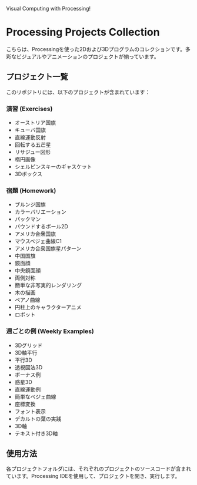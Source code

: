 Visual Computing with Processing!
# Processing Projects Collection

こちらは、Processingを使った2Dおよび3Dプログラムのコレクションです。多彩なビジュアルやアニメーションのプロジェクトが揃っています。

## プロジェクト一覧

このリポジトリには、以下のプロジェクトが含まれています：

### 演習 (Exercises)
- オーストリア国旗
- キューバ国旗
- 直線運動反射
- 回転する五芒星
- リサジュー図形
- 楕円画像
- シェルピンスキーのギャスケット
- 3Dボックス

### 宿題 (Homework)
- ブルンジ国旗
- カラーバリエーション
- パックマン
- バウンドするボール2D
- アメリカ合衆国旗
- マウスベジェ曲線C1
- アメリカ合衆国旗星パターン
- 中国国旗
- 鏡面顔
- 中央鏡面顔
- 両側対称
- 簡単な非写実的レンダリング
- 木の描画
- ペアノ曲線
- 円柱上のキャラクターアニメ
- ロボット

### 週ごとの例 (Weekly Examples)
- 3Dグリッド
- 3D軸平行
- 平行3D
- 透視図法3D
- ボーナス例
- 惑星3D
- 直線運動例
- 簡単なベジェ曲線
- 座標変換
- フォント表示
- デカルトの葉の実践
- 3D軸
- テキスト付き3D軸

## 使用方法

各プロジェクトフォルダには、それぞれのプロジェクトのソースコードが含まれています。Processing IDEを使用して、プロジェクトを開き、実行します。
